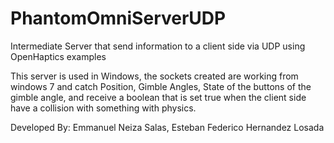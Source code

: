 # PhantomOmniServerUDP
Intermediate Server that send information to a client side via UDP using OpenHaptics examples

 This server is used in Windows, the sockets created are working from windows 7 and catch Position, Gimble Angles, State of the buttons
of the gimble angle, and receive a boolean that is set true when the client side have a collision with something with physics.

Developed By: Emmanuel Neiza Salas, Esteban Federico Hernandez Losada
